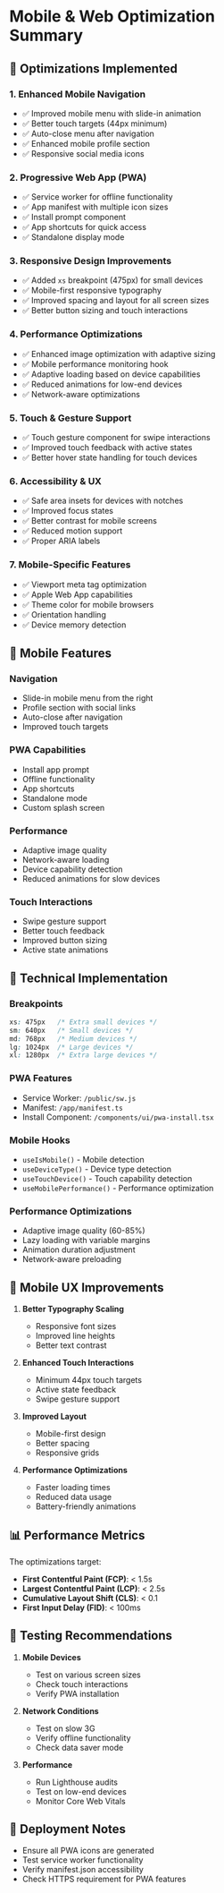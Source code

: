 # Mobile & Web Optimization Summary

## 🚀 Optimizations Implemented

### 1. **Enhanced Mobile Navigation**
- ✅ Improved mobile menu with slide-in animation
- ✅ Better touch targets (44px minimum)
- ✅ Auto-close menu after navigation
- ✅ Enhanced mobile profile section
- ✅ Responsive social media icons

### 2. **Progressive Web App (PWA)**
- ✅ Service worker for offline functionality
- ✅ App manifest with multiple icon sizes
- ✅ Install prompt component
- ✅ App shortcuts for quick access
- ✅ Standalone display mode

### 3. **Responsive Design Improvements**
- ✅ Added `xs` breakpoint (475px) for small devices
- ✅ Mobile-first responsive typography
- ✅ Improved spacing and layout for all screen sizes
- ✅ Better button sizing and touch interactions

### 4. **Performance Optimizations**
- ✅ Enhanced image optimization with adaptive sizing
- ✅ Mobile performance monitoring hook
- ✅ Adaptive loading based on device capabilities
- ✅ Reduced animations for low-end devices
- ✅ Network-aware optimizations

### 5. **Touch & Gesture Support**
- ✅ Touch gesture component for swipe interactions
- ✅ Improved touch feedback with active states
- ✅ Better hover state handling for touch devices

### 6. **Accessibility & UX**
- ✅ Safe area insets for devices with notches
- ✅ Improved focus states
- ✅ Better contrast for mobile screens
- ✅ Reduced motion support
- ✅ Proper ARIA labels

### 7. **Mobile-Specific Features**
- ✅ Viewport meta tag optimization
- ✅ Apple Web App capabilities
- ✅ Theme color for mobile browsers
- ✅ Orientation handling
- ✅ Device memory detection

## 📱 Mobile Features

### Navigation
- Slide-in mobile menu from the right
- Profile section with social links
- Auto-close after navigation
- Improved touch targets

### PWA Capabilities
- Install app prompt
- Offline functionality
- App shortcuts
- Standalone mode
- Custom splash screen

### Performance
- Adaptive image quality
- Network-aware loading
- Device capability detection
- Reduced animations for slow devices

### Touch Interactions
- Swipe gesture support
- Better touch feedback
- Improved button sizing
- Active state animations

## 🔧 Technical Implementation

### Breakpoints
```css
xs: 475px   /* Extra small devices */
sm: 640px   /* Small devices */
md: 768px   /* Medium devices */
lg: 1024px  /* Large devices */
xl: 1280px  /* Extra large devices */
```

### PWA Features
- Service Worker: `/public/sw.js`
- Manifest: `/app/manifest.ts`
- Install Component: `/components/ui/pwa-install.tsx`

### Mobile Hooks
- `useIsMobile()` - Mobile detection
- `useDeviceType()` - Device type detection
- `useTouchDevice()` - Touch capability detection
- `useMobilePerformance()` - Performance optimization

### Performance Optimizations
- Adaptive image quality (60-85%)
- Lazy loading with variable margins
- Animation duration adjustment
- Network-aware preloading

## 🎯 Mobile UX Improvements

1. **Better Typography Scaling**
   - Responsive font sizes
   - Improved line heights
   - Better text contrast

2. **Enhanced Touch Interactions**
   - Minimum 44px touch targets
   - Active state feedback
   - Swipe gesture support

3. **Improved Layout**
   - Mobile-first design
   - Better spacing
   - Responsive grids

4. **Performance Optimizations**
   - Faster loading times
   - Reduced data usage
   - Battery-friendly animations

## 📊 Performance Metrics

The optimizations target:
- **First Contentful Paint (FCP)**: < 1.5s
- **Largest Contentful Paint (LCP)**: < 2.5s
- **Cumulative Layout Shift (CLS)**: < 0.1
- **First Input Delay (FID)**: < 100ms

## 🔄 Testing Recommendations

1. **Mobile Devices**
   - Test on various screen sizes
   - Check touch interactions
   - Verify PWA installation

2. **Network Conditions**
   - Test on slow 3G
   - Verify offline functionality
   - Check data saver mode

3. **Performance**
   - Run Lighthouse audits
   - Test on low-end devices
   - Monitor Core Web Vitals

## 🚀 Deployment Notes

- Ensure all PWA icons are generated
- Test service worker functionality
- Verify manifest.json accessibility
- Check HTTPS requirement for PWA features